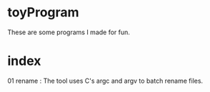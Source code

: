 # toyProgram
These are some programs I made for fun.

# index

01 rename : The tool uses C's argc and argv to batch rename files.
